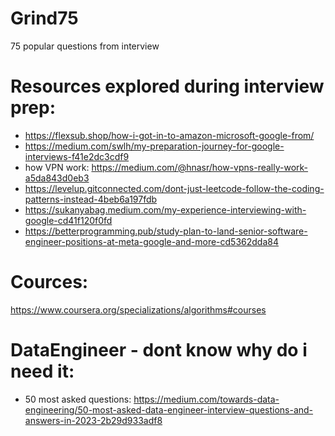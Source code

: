 # Grind75
75 popular questions from interview

# Resources explored during interview prep:
- https://flexsub.shop/how-i-got-in-to-amazon-microsoft-google-from/ 
- https://medium.com/swlh/my-preparation-journey-for-google-interviews-f41e2dc3cdf9
- how VPN work: https://medium.com/@hnasr/how-vpns-really-work-a5da843d0eb3
- https://levelup.gitconnected.com/dont-just-leetcode-follow-the-coding-patterns-instead-4beb6a197fdb
- https://sukanyabag.medium.com/my-experience-interviewing-with-google-cd41f120f0fd
- https://betterprogramming.pub/study-plan-to-land-senior-software-engineer-positions-at-meta-google-and-more-cd5362dda84

# Cources:
https://www.coursera.org/specializations/algorithms#courses

# DataEngineer - dont know why do i need it:
- 50 most asked questions: https://medium.com/towards-data-engineering/50-most-asked-data-engineer-interview-questions-and-answers-in-2023-2b29d933adf8

